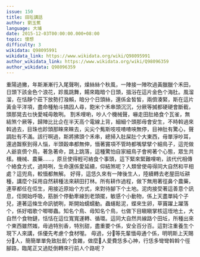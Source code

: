 ```yaml
---
issue: 150
title: 田坵講話
author: 劉玉蕉
language: 大埔
date: 2015-12-03T00:00:00.000+08:00
topic: 懷想
difficulty: 3
wikidata: Q98095991
wikidata_link: https://www.wikidata.org/wiki/Q98095991
author_wikidata_link: https://www.wikidata.org/wiki/Q98096359
author_wikidata: Q98096359
---
```

重陽過撇，年斯漸漸行入尾聲咧，燥絲絲个秋風，一陣接一陣吹過黃臘臘个禾田，日頭下該金色个浪花，跈風跳舞，餳來臨暗个日頭，搵浴在這片金色个海肚。風溜溜，在恬靜个莊下放勢打潑賴，暗分个日頭絲，還係金皙皙，兩儕湊緊，斯在這片黃金平洋項，盡命種觔斗搞囥人尋，飽米个禾串頭沉沉，分厥等搣都硬硬會斷截，頭那晃去乜快愛喊毋敢咧。
割禾哩喲，吵人个機械聲，嚇走田肚絡食个瓦雀，無結煞个厥等，歸陣比比企在半天高个電線上背，細細个頭那毋會安生，不時斡過來斡過去，目珠也跈頭那睞來睞去，尖尖个觜斯吱吱喳喳唊無停，目神肚有驚心，聲調肚有不滿。該行啊過，斯將拂頭个禾串，總掃入肚屎肚个大東西，毋單淨吵耳，還過齧察到得人惱，半頭穀串都無伸，愐著竇項不管時都嘴擘擘个細鳥子，這兜做人爺哀儕个鳥，著急著命，跳上跳落，這種驚怕自家細鳥子會枵著个心態，眾生共樣。機械、農藥……，原旦使得輕可絡食个事頭，這下緊來緊難哩喲，該代代相傳个絡食方式，過時咧，生命還係愛延續，仰結煞呢？人類曾使毋得同大自然和平相處？這兜鳥，較愐都無解。
好得，這恁久來有一陣後生人，陸續轉去老屋田坵耕種，講麼个採用自然耕種法來耕田打林。所有耕作過程，做下無用著徑鼻个農藥，連草都任在佢生，用接近原始个方式，來對待腳下个土地。泥肉接受著這善意个訊息，佢開始呼吸，筋脈个停動牽線到老頭擺，敏感个小動物，係上天盡單純个子兒，連著這條生命訊號咧，斯開始蠕蠕動。蟲䘆鬆泥，蝶來生卵，草竇躍上躍落个，係好唱歌个唧唧蟲。知名个鳥、毋知名个鳥，乜做下目瞋瞋掌核這垤地土，大自然个食物鏈，恬恬在這位寬寬運轉、循環。這同大自然共線路个田坵，所種出來个東西雖然媸，毋過特別香，特別甜，盡重要个係，安全百分百。這對注重養生个現下人來講，係優先考慮个食材喔。
毋過，分𫣆等先輩愐毋通个係，明明斯上天賜分𫣆人，簡簡單單免致肚飢个食雜，做麼𫣆人愛費恁多心神，行恁多彎彎斡斡个徑腳路，臨尾正又過貶倒轉來行前人个路呢？
